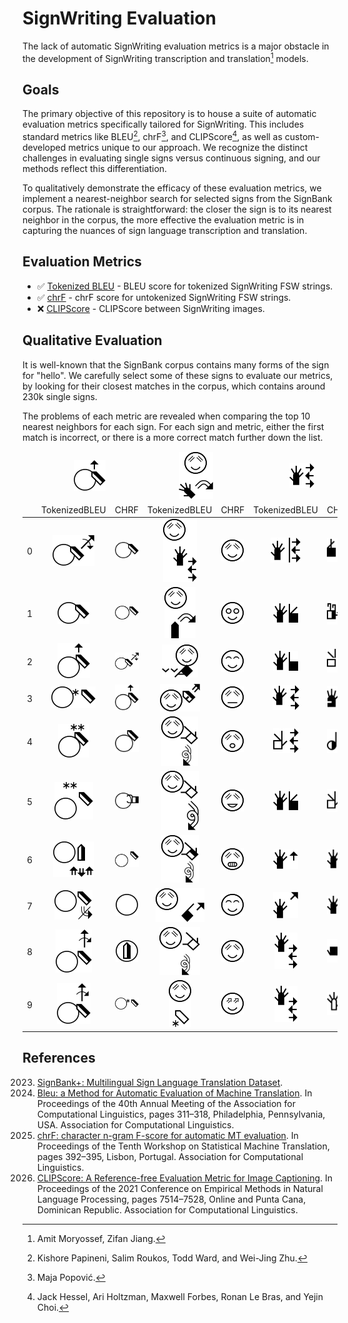 # SignWriting Evaluation

The lack of automatic SignWriting evaluation metrics is a major obstacle in the development of
SignWriting transcription and translation[^1] models.

## Goals

The primary objective of this repository is to house a suite of
automatic evaluation metrics specifically tailored for SignWriting.
This includes standard metrics like BLEU[^2], chrF[^3], and CLIPScore[^4],
as well as custom-developed metrics unique to our approach.
We recognize the distinct challenges in evaluating single signs versus continuous signing,
and our methods reflect this differentiation.

To qualitatively demonstrate the efficacy of these evaluation metrics,
we implement a nearest-neighbor search for selected signs from the SignBank corpus.
The rationale is straightforward: the closer the sign is to its nearest neighbor in the corpus,
the more effective the evaluation metric is in capturing the nuances of sign language transcription and translation.

## Evaluation Metrics

- ✅ [Tokenized BLEU](signwriting_evaluation/metrics/bleu.py) - BLEU score for tokenized SignWriting FSW strings.
- ✅ [chrF](signwriting_evaluation/metrics/chrf.py) - chrF score for untokenized SignWriting FSW strings.
- ❌ [CLIPScore](signwriting_evaluation/metrics/clipscore.py) - CLIPScore between SignWriting images.

## Qualitative Evaluation

It is well-known that the SignBank corpus contains many forms of the sign for "hello".
We carefully select some of these signs to evaluate our metrics, by looking for their closest matches in the corpus,
which contains around 230k single signs.

The problems of each metric are revealed when comparing the top 10 nearest neighbors for each sign.
For each sign and metric, either the first match is incorrect, or there is a more correct match further down the list.

<table style="text-align: center">
<thead>
<tr><td></td><td colspan='2'><img src='assets/matches/M533x518S2ff00482x483S15a11510x487S26500508x469/ref.png' /></td><td colspan='2'><img src='assets/matches/M528x557S14c21473x531S2890a499x527S30a00482x482S33e00482x482/ref.png' /></td><td colspan='2'><img src='assets/matches/M520x520S14c20480x484S27106505x480/ref.png' /></td></tr>
<tr><td></td><td>TokenizedBLEU</td><td>CHRF</td><td>TokenizedBLEU</td><td>CHRF</td><td>TokenizedBLEU</td><td>CHRF</td></tr>
</thead>
<tbody>
<tr><td>0</td><td><img src='assets/matches/M533x518S2ff00482x483S15a11510x487S26500508x469/TokenizedBLEU/0.png' /></td><td><img src='assets/matches/M533x518S2ff00482x483S15a11510x487S26500508x469/CHRF/0.png' /></td><td><img src='assets/matches/M528x557S14c21473x531S2890a499x527S30a00482x482S33e00482x482/TokenizedBLEU/0.png' /></td><td><img src='assets/matches/M528x557S14c21473x531S2890a499x527S30a00482x482S33e00482x482/CHRF/0.png' /></td><td><img src='assets/matches/M520x520S14c20480x484S27106505x480/TokenizedBLEU/0.png' /></td><td><img src='assets/matches/M520x520S14c20480x484S27106505x480/CHRF/0.png' /></td></tr>
<tr><td>1</td><td><img src='assets/matches/M533x518S2ff00482x483S15a11510x487S26500508x469/TokenizedBLEU/1.png' /></td><td><img src='assets/matches/M533x518S2ff00482x483S15a11510x487S26500508x469/CHRF/1.png' /></td><td><img src='assets/matches/M528x557S14c21473x531S2890a499x527S30a00482x482S33e00482x482/TokenizedBLEU/1.png' /></td><td><img src='assets/matches/M528x557S14c21473x531S2890a499x527S30a00482x482S33e00482x482/CHRF/1.png' /></td><td><img src='assets/matches/M520x520S14c20480x484S27106505x480/TokenizedBLEU/1.png' /></td><td><img src='assets/matches/M520x520S14c20480x484S27106505x480/CHRF/1.png' /></td></tr>
<tr><td>2</td><td><img src='assets/matches/M533x518S2ff00482x483S15a11510x487S26500508x469/TokenizedBLEU/2.png' /></td><td><img src='assets/matches/M533x518S2ff00482x483S15a11510x487S26500508x469/CHRF/2.png' /></td><td><img src='assets/matches/M528x557S14c21473x531S2890a499x527S30a00482x482S33e00482x482/TokenizedBLEU/2.png' /></td><td><img src='assets/matches/M528x557S14c21473x531S2890a499x527S30a00482x482S33e00482x482/CHRF/2.png' /></td><td><img src='assets/matches/M520x520S14c20480x484S27106505x480/TokenizedBLEU/2.png' /></td><td><img src='assets/matches/M520x520S14c20480x484S27106505x480/CHRF/2.png' /></td></tr>
<tr><td>3</td><td><img src='assets/matches/M533x518S2ff00482x483S15a11510x487S26500508x469/TokenizedBLEU/3.png' /></td><td><img src='assets/matches/M533x518S2ff00482x483S15a11510x487S26500508x469/CHRF/3.png' /></td><td><img src='assets/matches/M528x557S14c21473x531S2890a499x527S30a00482x482S33e00482x482/TokenizedBLEU/3.png' /></td><td><img src='assets/matches/M528x557S14c21473x531S2890a499x527S30a00482x482S33e00482x482/CHRF/3.png' /></td><td><img src='assets/matches/M520x520S14c20480x484S27106505x480/TokenizedBLEU/3.png' /></td><td><img src='assets/matches/M520x520S14c20480x484S27106505x480/CHRF/3.png' /></td></tr>
<tr><td>4</td><td><img src='assets/matches/M533x518S2ff00482x483S15a11510x487S26500508x469/TokenizedBLEU/4.png' /></td><td><img src='assets/matches/M533x518S2ff00482x483S15a11510x487S26500508x469/CHRF/4.png' /></td><td><img src='assets/matches/M528x557S14c21473x531S2890a499x527S30a00482x482S33e00482x482/TokenizedBLEU/4.png' /></td><td><img src='assets/matches/M528x557S14c21473x531S2890a499x527S30a00482x482S33e00482x482/CHRF/4.png' /></td><td><img src='assets/matches/M520x520S14c20480x484S27106505x480/TokenizedBLEU/4.png' /></td><td><img src='assets/matches/M520x520S14c20480x484S27106505x480/CHRF/4.png' /></td></tr>
<tr><td>5</td><td><img src='assets/matches/M533x518S2ff00482x483S15a11510x487S26500508x469/TokenizedBLEU/5.png' /></td><td><img src='assets/matches/M533x518S2ff00482x483S15a11510x487S26500508x469/CHRF/5.png' /></td><td><img src='assets/matches/M528x557S14c21473x531S2890a499x527S30a00482x482S33e00482x482/TokenizedBLEU/5.png' /></td><td><img src='assets/matches/M528x557S14c21473x531S2890a499x527S30a00482x482S33e00482x482/CHRF/5.png' /></td><td><img src='assets/matches/M520x520S14c20480x484S27106505x480/TokenizedBLEU/5.png' /></td><td><img src='assets/matches/M520x520S14c20480x484S27106505x480/CHRF/5.png' /></td></tr>
<tr><td>6</td><td><img src='assets/matches/M533x518S2ff00482x483S15a11510x487S26500508x469/TokenizedBLEU/6.png' /></td><td><img src='assets/matches/M533x518S2ff00482x483S15a11510x487S26500508x469/CHRF/6.png' /></td><td><img src='assets/matches/M528x557S14c21473x531S2890a499x527S30a00482x482S33e00482x482/TokenizedBLEU/6.png' /></td><td><img src='assets/matches/M528x557S14c21473x531S2890a499x527S30a00482x482S33e00482x482/CHRF/6.png' /></td><td><img src='assets/matches/M520x520S14c20480x484S27106505x480/TokenizedBLEU/6.png' /></td><td><img src='assets/matches/M520x520S14c20480x484S27106505x480/CHRF/6.png' /></td></tr>
<tr><td>7</td><td><img src='assets/matches/M533x518S2ff00482x483S15a11510x487S26500508x469/TokenizedBLEU/7.png' /></td><td><img src='assets/matches/M533x518S2ff00482x483S15a11510x487S26500508x469/CHRF/7.png' /></td><td><img src='assets/matches/M528x557S14c21473x531S2890a499x527S30a00482x482S33e00482x482/TokenizedBLEU/7.png' /></td><td><img src='assets/matches/M528x557S14c21473x531S2890a499x527S30a00482x482S33e00482x482/CHRF/7.png' /></td><td><img src='assets/matches/M520x520S14c20480x484S27106505x480/TokenizedBLEU/7.png' /></td><td><img src='assets/matches/M520x520S14c20480x484S27106505x480/CHRF/7.png' /></td></tr>
<tr><td>8</td><td><img src='assets/matches/M533x518S2ff00482x483S15a11510x487S26500508x469/TokenizedBLEU/8.png' /></td><td><img src='assets/matches/M533x518S2ff00482x483S15a11510x487S26500508x469/CHRF/8.png' /></td><td><img src='assets/matches/M528x557S14c21473x531S2890a499x527S30a00482x482S33e00482x482/TokenizedBLEU/8.png' /></td><td><img src='assets/matches/M528x557S14c21473x531S2890a499x527S30a00482x482S33e00482x482/CHRF/8.png' /></td><td><img src='assets/matches/M520x520S14c20480x484S27106505x480/TokenizedBLEU/8.png' /></td><td><img src='assets/matches/M520x520S14c20480x484S27106505x480/CHRF/8.png' /></td></tr>
<tr><td>9</td><td><img src='assets/matches/M533x518S2ff00482x483S15a11510x487S26500508x469/TokenizedBLEU/9.png' /></td><td><img src='assets/matches/M533x518S2ff00482x483S15a11510x487S26500508x469/CHRF/9.png' /></td><td><img src='assets/matches/M528x557S14c21473x531S2890a499x527S30a00482x482S33e00482x482/TokenizedBLEU/9.png' /></td><td><img src='assets/matches/M528x557S14c21473x531S2890a499x527S30a00482x482S33e00482x482/CHRF/9.png' /></td><td><img src='assets/matches/M520x520S14c20480x484S27106505x480/TokenizedBLEU/9.png' /></td><td><img src='assets/matches/M520x520S14c20480x484S27106505x480/CHRF/9.png' /></td></tr>
</tbody>
</table>

## References

[^1]: Amit Moryossef, Zifan Jiang.

2023. [SignBank+: Multilingual Sign Language Translation Dataset](https://arxiv.org/abs/2309.11566).
      [^2]: Kishore Papineni, Salim Roukos, Todd Ward, and Wei-Jing Zhu.
2002. [Bleu: a Method for Automatic Evaluation of Machine Translation](https://aclanthology.org/P02-1040/). In
      Proceedings of the 40th Annual Meeting of the Association for Computational Linguistics, pages 311–318,
      Philadelphia,
      Pennsylvania, USA. Association for Computational Linguistics.
      [^3]: Maja Popović.
2015. [chrF: character n-gram F-score for automatic MT evaluation](https://aclanthology.org/W15-3049/). In Proceedings
      of the Tenth Workshop on Statistical Machine Translation, pages 392–395, Lisbon, Portugal. Association for
      Computational
      Linguistics.
      [^4]: Jack Hessel, Ari Holtzman, Maxwell Forbes, Ronan Le Bras, and Yejin Choi.
2021. [CLIPScore: A Reference-free Evaluation Metric for Image Captioning](https://aclanthology.org/2021.emnlp-main.595/).
      In Proceedings of the 2021 Conference on Empirical Methods in Natural Language Processing, pages 7514–7528, Online
      and
      Punta Cana, Dominican Republic. Association for Computational Linguistics.